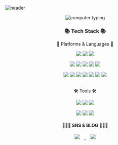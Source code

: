 ![header](https://capsule-render.vercel.app/api?type=shark&color=8ecae6&height=300&section=header&text=SangHoon🇰🇷&fontSize=90)
<div align="center">


  <img src="https://i1.wp.com/drunkenanimeblog.com/wp-content/uploads/2018/02/anime-busy.gif?fit=500%2C281" alt="computer typing">

  

  ### 📚 Tech Stack 📚

📝 Platforms & Languages 📝<br><p>
<img src="https://img.shields.io/badge/JavaScript-F7DF1E?style=flat&logo=javascript&logoColor=black"/>
<img src="https://img.shields.io/badge/HTML5-E34F26?style=flat&logo=html5&logoColor=white"/>
<img src="https://img.shields.io/badge/CSS3-1572B6?style=flat&logo=css3&logoColor=white"/> 
<p>
<img src="https://img.shields.io/badge/Java-3776AB?style=flat&logo=oracle&logoColor=white"/> 
<img src="https://img.shields.io/badge/JQuery-0769AD?style=flat&logo=jQuery&logoColor=white"/>
<img src="https://img.shields.io/badge/Springboot-6DB33F?style=flat&logo=springboot&logoColor=white"/>
<img src="https://img.shields.io/badge/Swagger-85EA2D?style=flat&logo=swagger&logoColor=white"/>
<img src="https://img.shields.io/badge/Firebase-FFCA28?style=flat&logo=firebase&logoColor=white"/> 
<p>   
<img src="https://img.shields.io/badge/Android-3DDC84?style=flat&logo=android&logoColor=white"/>
<img src="https://img.shields.io/badge/Kotlin-7F52FF?style=flat&logo=kotlin&logoColor=white"/>
<img src="https://img.shields.io/badge/Flutter-02569B?style=flat&logo=flutter&logoColor=white"/>
<img src="https://img.shields.io/badge/Python-3776AB?style=flat&logo=python&logoColor=white"/>
<img src="https://img.shields.io/badge/MySQL-4479A1?style=flat&logo=mysql&logoColor=white"/> 
<img src="https://img.shields.io/badge/Oracle-F80000?style=flat&logo=oracle&logoColor=white"/>
<img src="https://img.shields.io/badge/MongoDB-47A248?style=flat&logo=mongodb&logoColor=white"/>
<br>  

<br>🛠 Tools 🛠<br><p>
<img src="https://img.shields.io/badge/IntelliJ IDEA-1E2A4E?style=flat&logo=intelliJ IDEA&logoColor=white"/>
<img src="https://img.shields.io/badge/MacOS-000000?style=flat&logo=MacOS&logoColor=white"/>
<img src="https://img.shields.io/badge/Xcode-E61845?style=flat&logo=Xcode&logoColor=white"/>
<p>
<img src="https://img.shields.io/badge/Eclipse IDE-7B68EE?style=flat&logo=Eclipse IDE&logoColor=white"/>
<img src="https://img.shields.io/badge/Visual Studio Code-007ACC?style=flat&logo=Visual Studio Code&logoColor=white"/>
<img src="https://img.shields.io/badge/Vmware-607078?style=flat&logo=vmware&logoColor=white"/>             
<br>

#### 🧑🏻‍💻 SNS & BLOG 🧑🏻‍💻
<a href="https://instagram.com/s_hoonee">
    <img 
        src="http://img.shields.io/badge/-Instagram-black?style=flat&logo=Instagram&link=https://instagram.com/s_hoonee/"
        style="height : auto; margin-left : 15px; margin-right : 15px;"/>
</a> 

<a href="https://hooninha.tistory.com">
    <img 
        src="http://img.shields.io/badge/-Tistory-F16521?style=flat&logo=tistory&link=https://hooninha.tistory.com"
        style="height : auto; margin-left : 15px; margin-right : 15px;"/>
</a>  

</div>


<!--
**hoony00/hoony00** is a ✨ _special_ ✨ repository because its `README.md` (this file) appears on your GitHub profile.

Here are some ideas to get you started:

- 🔭 I’m currently working on ...
- 🌱 I’m currently learning ...
- 👯 I’m looking to collaborate on ...
- 🤔 I’m looking for help with ...
- 💬 Ask me about ...
- 📫 How to reach me: ...
- 😄 Pronouns: ...
- ⚡ Fun fact: ...
-->
